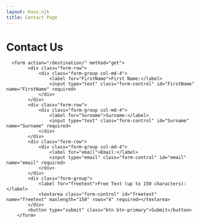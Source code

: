 ```yaml
---
layout: base.njk
title: Contact Page
---
```


# Contact Us

      <form action="/destination/" method="get">
            <div class="form-row">
                <div class="form-group col-md-4">
                    <label for="FirstName">First Name:</label>
                    <input type="text" class="form-control" id="FirstName" name="FirstName" required>
                </div>
            </div>
            <div class="form-row">
                <div class="form-group col-md-4">
                    <label for="Surname">Surname:</label>
                    <input type="text" class="form-control" id="Surname" name="Surname" required>
                </div>
            </div>
            <div class="form-row">
                <div class="form-group col-md-4">
                    <label for="email">Email:</label>
                    <input type="email" class="form-control" id="email" name="email" required>
                </div>
            </div>
            <div class="form-group">
                <label for="freetext">Free Text (up to 150 characters):</label>
                <textarea class="form-control" id="freetext" name="freetext" maxlength="150" rows="4" required></textarea>
            </div>
            <button type="submit" class="btn btn-primary">Submit</button>
        </form>

